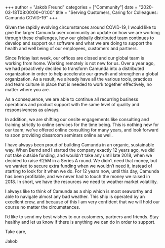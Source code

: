 +++
author = "Jakob Freund"
categories = ["Community"]
date = "2020-03-18T08:00:00+01:00"
title = "Serving Customers, Caring for Colleagues: Camunda COVID-19"
+++

Given the rapidly evolving circumstances around COVID-19, I would like to give the larger Camunda user community an update on how we are working through these challenges, how our globally distributed team continues to develop and support our software and what we are doing
to support the health and well being of our employees, customers and partners.

Since Friday last week, our offices are closed and our global team is working from home. Working remotely is not new for us. Over a year ago, we had proactively decided to transform Camunda into a distributed organization in order to help accelerate our growth and strengthen a global organization. As a result, we already have all the various tools, practices and team culture in place that is needed to work together effectively, no matter where you are.

As a consequence, we are able to continue all recurring business operations and product support with the same level of quality and responsiveness as always.

In addition, we are shifting our onsite engagements like consulting and training strictly to online services for the time being. This is nothing new for our team; we’ve offered online consulting for many years, and look forward to soon providing classroom seminars online as well.

I have always been proud of building Camunda in an organic, sustainable way. When Bernd and I started the company exactly 12 years ago, we did not take outside funding, and wouldn’t take any until late 2018, when we decided to raise €25M in a Series A round. We didn’t need
that money, but we wanted to secure extra funding when we wouldn’t need it, instead of starting to look for it when we do. For 12 years now, until this day, Camunda has been profitable, and we never had to touch the money we raised in 2018. In short, we have the resources we need to weather market volatility.

I always like to think of Camunda as a ship which is most seaworthy and able to navigate almost any bad weather. This ship is operated by an excellent crew, and because of this I am very confident that we will hold our course no matter the circumstances.

I’d like to send my best wishes to our customers, partners and friends. Stay healthy and let us know if there is anything we can do in order to support.

Take care,

Jakob
